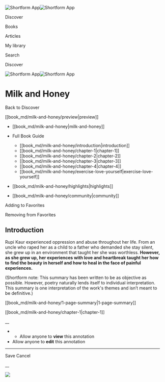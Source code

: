 ![Shortform App](/img/logo.36a2399e.svg)![Shortform App](/img/logo-dark.70c1b072.svg)

Discover

Books

Articles

My library

Search

Discover

![Shortform App](/img/logo.36a2399e.svg)![Shortform App](/img/logo-dark.70c1b072.svg)

# Milk and Honey

Back to Discover

[[book_md/milk-and-honey/preview|preview]]

  * [[book_md/milk-and-honey|milk-and-honey]]
  * Full Book Guide

    * [[book_md/milk-and-honey/introduction|introduction]]
    * [[book_md/milk-and-honey/chapter-1|chapter-1]]
    * [[book_md/milk-and-honey/chapter-2|chapter-2]]
    * [[book_md/milk-and-honey/chapter-3|chapter-3]]
    * [[book_md/milk-and-honey/chapter-4|chapter-4]]
    * [[book_md/milk-and-honey/exercise-love-yourself|exercise-love-yourself]]
  * [[book_md/milk-and-honey/highlights|highlights]]
  * [[book_md/milk-and-honey/community|community]]



Adding to Favorites 

Removing from Favorites 

## Introduction

Rupi Kaur experienced oppression and abuse throughout her life. From an uncle who raped her as a child to a father who demanded she stay silent, she grew up in an environment that taught her she was worthless. **However, as she grew up, her experiences with love and heartbreak taught her how to find the beauty in herself and how to heal in the face of painful experiences.**

(Shortform note: This summary has been written to be as objective as possible. However, poetry naturally lends itself to individual interpretation. This summary is one interpretation of the work's themes and isn’t meant to be definitive.)

[[book_md/milk-and-honey/1-page-summary|1-page-summary]]

[[book_md/milk-and-honey/chapter-1|chapter-1]]

__

  *   * Allow anyone to **view** this annotation
  * Allow anyone to **edit** this annotation



* * *

Save Cancel

__




![](https://bat.bing.com/action/0?ti=56018282&Ver=2&mid=45b13bf0-1acd-405d-bcab-7b7d521a2366&sid=f30c5e70639211ee87d33f0876d93783&vid=f30c9700639211eeb3a75d830392c94f&vids=0&msclkid=N&pi=0&lg=en-US&sw=800&sh=600&sc=24&nwd=1&tl=Shortform%20%7C%20Milk%20and%20Honey&p=https%3A%2F%2Fwww.shortform.com%2Fapp%2Fbook%2Fmilk-and-honey%2Fintroduction&r=&lt=568&evt=pageLoad&sv=1&rn=892688)
